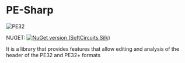 # PE-Sharp
![PE32](https://user-images.githubusercontent.com/66432268/234702267-4ba45508-15db-49b7-b084-f7f6538aa1a6.png)

NUGET: [![NuGet version (SoftCircuits.Silk)](https://img.shields.io/nuget/v/PE-Sharp.svg?style=flat-square)](https://www.nuget.org/packages//PE-Sharp/)

It is a library that provides features that allow editing and analysis of the header of the PE32 and PE32+ formats

